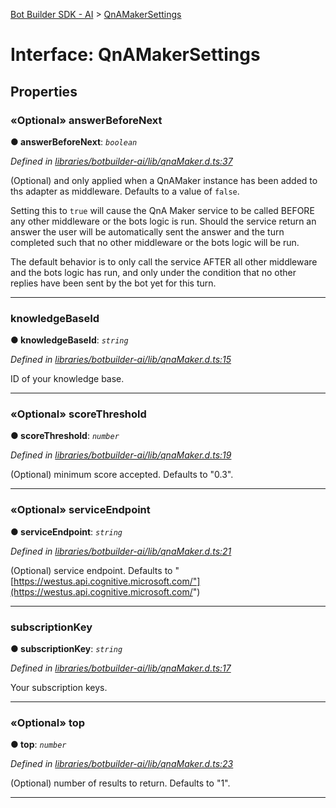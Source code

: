 [Bot Builder SDK - AI](../README.md) > [QnAMakerSettings](../interfaces/botbuilder_ai.qnamakersettings.md)



# Interface: QnAMakerSettings


## Properties
<a id="answerbeforenext"></a>

### «Optional» answerBeforeNext

**●  answerBeforeNext**:  *`boolean`* 

*Defined in [libraries/botbuilder-ai/lib/qnaMaker.d.ts:37](https://github.com/Microsoft/botbuilder-js/blob/f596b7c/libraries/botbuilder-ai/lib/qnaMaker.d.ts#L37)*



(Optional) and only applied when a QnAMaker instance has been added to ths adapter as middleware. Defaults to a value of `false`.

Setting this to `true` will cause the QnA Maker service to be called BEFORE any other middleware or the bots logic is run. Should the service return an answer the user will be automatically sent the answer and the turn completed such that no other middleware or the bots logic will be run.

The default behavior is to only call the service AFTER all other middleware and the bots logic has run, and only under the condition that no other replies have been sent by the bot yet for this turn.




___

<a id="knowledgebaseid"></a>

###  knowledgeBaseId

**●  knowledgeBaseId**:  *`string`* 

*Defined in [libraries/botbuilder-ai/lib/qnaMaker.d.ts:15](https://github.com/Microsoft/botbuilder-js/blob/f596b7c/libraries/botbuilder-ai/lib/qnaMaker.d.ts#L15)*



ID of your knowledge base.




___

<a id="scorethreshold"></a>

### «Optional» scoreThreshold

**●  scoreThreshold**:  *`number`* 

*Defined in [libraries/botbuilder-ai/lib/qnaMaker.d.ts:19](https://github.com/Microsoft/botbuilder-js/blob/f596b7c/libraries/botbuilder-ai/lib/qnaMaker.d.ts#L19)*



(Optional) minimum score accepted. Defaults to "0.3".




___

<a id="serviceendpoint"></a>

### «Optional» serviceEndpoint

**●  serviceEndpoint**:  *`string`* 

*Defined in [libraries/botbuilder-ai/lib/qnaMaker.d.ts:21](https://github.com/Microsoft/botbuilder-js/blob/f596b7c/libraries/botbuilder-ai/lib/qnaMaker.d.ts#L21)*



(Optional) service endpoint. Defaults to "[https://westus.api.cognitive.microsoft.com/"](https://westus.api.cognitive.microsoft.com/")




___

<a id="subscriptionkey"></a>

###  subscriptionKey

**●  subscriptionKey**:  *`string`* 

*Defined in [libraries/botbuilder-ai/lib/qnaMaker.d.ts:17](https://github.com/Microsoft/botbuilder-js/blob/f596b7c/libraries/botbuilder-ai/lib/qnaMaker.d.ts#L17)*



Your subscription keys.




___

<a id="top"></a>

### «Optional» top

**●  top**:  *`number`* 

*Defined in [libraries/botbuilder-ai/lib/qnaMaker.d.ts:23](https://github.com/Microsoft/botbuilder-js/blob/f596b7c/libraries/botbuilder-ai/lib/qnaMaker.d.ts#L23)*



(Optional) number of results to return. Defaults to "1".




___


